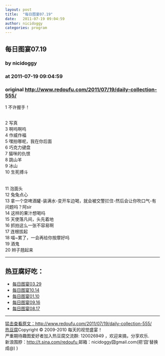 ```yaml
---
layout: post
title:  "每日图宴07.19"
date:   2011-07-19 09:04:59
author: nicidoggy
categories: program
---
```


## 每日图宴07.19
### by nicidoggy
### at 2011-07-19 09:04:59
### original <http://www.redoufu.com/2011/07/19/daily-collection-555/>

<p>1 不许握手！<br>
<img src="http://www.redoufu.com/weibo-images/2011/07/19/2011_07_19_6.jpg" alt=""></p>
<p><span></span><br>
2 写真<br>
<img src="http://www.redoufu.com/weibo-images/2011/07/19/2011_07_19_2.jpg" alt=""><br>
3 啊呜啊呜<br>
<img src="http://www.redoufu.com/weibo-images/2011/07/19/2011_07_19_3.jpg" alt=""><br>
4 作威作福<br>
<img src="http://www.redoufu.com/weibo-images/2011/07/19/2011_07_19_4.jpg" alt=""><br>
5 嘿拍哪呢，我在你后面<br>
<img src="http://www.redoufu.com/weibo-images/2011/07/19/2011_07_19_5.jpg" alt=""><br>
6 巧克力键盘<br>
<img src="http://www.redoufu.com/weibo-images/2011/07/19/2011_07_19_1.jpg" alt=""><br>
7 猫咪的仇恨<br>
<img src="http://www.redoufu.com/weibo-images/2011/07/19/2011_07_19_7.jpg" alt=""><br>
8 跳山羊<br>
<img src="http://www.redoufu.com/weibo-images/2011/07/19/2011_07_19_8.jpg" alt=""><br>
9 冰山<br>
<img src="http://www.redoufu.com/weibo-images/2011/07/19/2011_07_19_9.jpg" alt=""><br>
10 生死搏斗<br>
<img src="http://www.redoufu.com/weibo-images/2011/07/19/2011_07_19_10.jpg" alt=""><br>
<br>
<br>
11 泡面头<br>
<img src="http://www.redoufu.com/weibo-images/2011/07/19/2011_07_19_11.jpg" alt=""><br>
12 兔兔点心<br>
<img src="http://www.redoufu.com/weibo-images/2011/07/19/2011_07_19_12.jpg" alt=""><br>
13 拿一个空啤酒罐-装满水-变开车边喝，就会被交警拦住-然后会让你吹口气-有问题吗？阿sir<br>
<img src="http://www.redoufu.com/weibo-images/2011/07/19/2011_07_19_13.jpg" alt=""><br>
14 这样的果汁想喝吗<br>
<img src="http://www.redoufu.com/weibo-images/2011/07/19/2011_07_19_14.jpg" alt=""><br>
15 天使落凡间，头先着地<br>
<img src="http://www.redoufu.com/weibo-images/2011/07/19/2011_07_19_15.jpg" alt=""><br>
16 抓拍这么一张不容易啊<br>
<img src="http://www.redoufu.com/weibo-images/2011/07/19/2011_07_19_16.jpg" alt=""><br>
17 连根拔起<br>
<img src="http://www.redoufu.com/weibo-images/2011/07/19/2011_07_19_17.jpg" alt=""><br>
18 喵~累了，一会再给你按摩好吗<br>
<img src="http://www.redoufu.com/weibo-images/2011/07/19/2011_07_19_18.jpg" alt=""><br>
19 酒鬼<br>
<img src="http://www.redoufu.com/weibo-images/2011/07/19/2011_07_19_19.jpg" alt=""><br>
20 辫子翘起来<br>
<img src="http://www.redoufu.com/weibo-images/2011/07/19/2011_07_19_20.jpg" alt=""></p>
<hr><h2>热豆腐好吃：</h2><ul><li><a href="http://www.redoufu.com/2011/03/27/daily-collection-477/" rel="bookmark" title="Permanent Link: 每日图宴03.29">每日图宴03.29</a></li><li><a href="http://www.redoufu.com/2010/10/14/daily-collection-370/" rel="bookmark" title="Permanent Link: 每日图宴10.14">每日图宴10.14</a></li><li><a href="http://www.redoufu.com/2011/01/10/daily-collection-428/" rel="bookmark" title="Permanent Link: 每日图宴01.10">每日图宴01.10</a></li><li><a href="http://www.redoufu.com/2010/09/16/daily-collection-354/" rel="bookmark" title="Permanent Link: 每日图宴09.16">每日图宴09.16</a></li><li><a href="http://www.redoufu.com/2010/08/17/daily-collection-332/" rel="bookmark" title="Permanent Link: 每日图宴08.17">每日图宴08.17</a></li></ul><hr><a href="http://www.redoufu.com/2011/07/19/daily-collection-555/" title="原文链接">猛击查看原文：http://www.redoufu.com/2011/07/19/daily-collection-555/</a>
<br><a href="http://www.redoufu.com">热豆腐</a>Copyright © 2009-2010 每天的视觉盛宴！<br>
严重期待趣图爱好者加入热豆腐交流群: 120026949 ，欢迎来搞，分享欢乐. 
<br>新浪围脖：<a href="http://t.sina.com/redoufu">http://t.sina.com/redoufu </a>  邮箱：nicidoggy囧gmail.com(把'囧'替换成@) )<img src="http://www1.feedsky.com/t1/539255262/redoufu/feedsky/s.gif?r=http://www.redoufu.com/2011/07/19/daily-collection-555/" border="0" height="0" width="0">